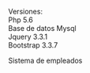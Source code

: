 Versiones:<br>
Php 5.6<br>
Base de datos Mysql<br>
Jquery 3.3.1<br>
Bootstrap 3.3.7<br> 

Sistema de empleados
